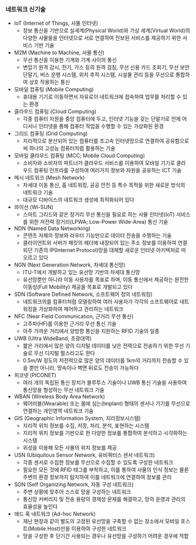 ### 네트워크 신기술
- IoT (Internet of Things, 사물 인터넷)
  - 정보 통신을 기반으로 실세계(Physical World)와 가상 세계(Virtual World)의 다양한 사물들을 인터넷으로 서로 연결하여 진보된 서비스를 제공하기 위한 서비스 기반 기술
- M2M (Machine to Machine, 사물 통신)
  - 무선 통신을 이용한 기계와 기계 사이의 통신
  - 변압기 원격 감시, 전기, 가스 등의 원격 검침, 무선 신용 카드 조회기, 무선 보안 단말기, 버스 운행 시스템, 위치 추적 시스템, 시설물 관리 등을 무선으로 통합하여 상호 작용하는 통신
- 모바일 컴퓨팅 (Mobile Computing)
  - 휴대용 기기로 이동하면서 자유로이 네트워크에 접속하여 업무를 처리할 수 있는 환경
- 클라우드 컴퓨팅 (Cloud Computing)
  - 각종 컴퓨터 자원을 중앙 컴퓨터에 두고, 인터넷 기능을 갖는 단말기로 언제 어디서나 인터넷을 통해 컴퓨터 작업을 수행할 수 있는 가상화된 환경
- 그리드 컴퓨팅 (Grid Computing)
  - 지리적으로 분산되어 있는 컴퓨터를 초고속 인터넷망으로 연결하여 공유함으로써 하나의 고성능 컴퓨터처럼 활용하는 기술
- 모바일 클라우드 컴퓨팅 (MCC; Mobile Cloud Computing)
  - 소비자와 소비자의 파트너가 클라우드 서비스를 이용하여 모바일 기기로 클라우드 컴퓨팅 인프라를 구성하여 여러가지 정보와 자원을 공유하는 ICT 기술
- 메시 네트워크 (Mesh Network)
  - 차세대 이동 통신, 홈 네트워킹, 공공 안전 등 특수 목적을 위한 새로운 방식의 네트워크 기술
  - 대규모 디바이스의 네트워크 생성에 최적화되어 있다
- 와이선 (Wi-SUN)
  - 스마트 그리드와 같은 장거리 무선 통신을 필요로 하는 사물 인터넷(IoT) 서비스를 위한 저전력 장거리(LPWA; Low-Power Wide-Area) 통신 기술
- NDN (Named Data Networking)
  - 콘텐츠 자체의 정보와 라우터 기능만으로 데이터 전송을 수행하는 기술
  - 클라이언트와 서버가 패킷의 헤더에 내장되어 있는 주소 정보를 이용하여 연결되던 기존의 IP(Internet Protocol)망을 대체할 새로운 인터넷 아키텍처로 떠오르고 있다
- NGN (Next Generation Network, 차세대 통신망)
  - ITU-T에서 개발하고 있는 유선망 기반의 차세대 통신망
  - 유선망뿐만 아니라 이동 사용자를 목표로 하며, 이동 통신에서 제공하는 완전한 이동성(Full Mobility) 제공을 목표로 개발되고 있다
- SDN (Software Defined Network, 소프트웨어 정의 네트워킹)
  - 네트워크의를 컴퓨터처럼 모델링하여 여러 사용자가 각각의 소프트웨어로 네트워킹을 가상화하여 제어하고 관리하는 네트워크
- NFC (Near Field Communication, 근거리 무선 통신)
  - 고주파(HF)를 이용한 근거리 무선 통신 기술
  - 아주 가까운 거리에서 양방향 통신을 지원하는 RFID 기술의 일종
- UWB (Ultra WideBand, 초광대역)
  - 짧은 거리에서 많은 양의 디지털 데이터를 낮은 전력으로 전송하기 위한 무선 기술로 무선 디지털 펄스라고도 한다
  - 0.5m/W 정도의 저전력으로 많은 양의 데이터를 1km의 거리까지 전송할 수 있을 뿐만 아니라, 땅속이나 벽면 뒤로도 전송이 가능하다
- 피코넷 (PICONET)
  - 여러 개의 독립된 통신 장치가 블루투스 기술이나 UWB 통신 기술을 사용하여 통신망을 형성하는 무선 네트워크 기술
- WBAN (Wireless Body Area Network)
  - 웨어러블(Wearable) 또는 몸에 심는(Implant) 형태의 센서나 기기를 무선으로 연결하는 개인영역 네트워크 기술
- GIS (Geographic Information System, 지리정보시스템)
  - 지리적 위치 정보를 수집, 저장, 처리, 분석, 표현하는 시스템
  - 지리적 위치 정보를 기반으로 한 다양한 정보를 통합하여 분석하고 시각화하는 시스템
  - 위성을 이용해 모든 사물의 위치 정보를 제공
- USN (Ubiquitous Sensor Network, 유비쿼터스 센서 네트워크)
  - 각종 센서로 수집한 정보를 무선으로 수집할 수 있도록 구성한 네트워크
  - 필요한 모든 것에 RFID 태그를 부착하고, 이를 통하여 사물의 인식 정보는 물론 주변의 환경 정보까지 탐지하여 이를 네트워크에 연결하여 정보를 관리
- SON (Self Organizing Network, 자동 구성 네트워크)
  - 주변 상황에 맞추어 스스로 망을 구성하는 네트워크
  - 통신망 커버리지 및 전송 용량의 경제성 문제를 해결하고, 망의 운영과 관리의 효율성을 높인다
- 애드 혹 네트워크 (Ad-hoc Network)
  - 재난 현장과 같이 별도의 고정된 유선망을 구축할 수 없는 장소에서 모바일 호스트(Mobile Host)만을 이용하여 구성한 네트워크
  - 망을 구성한 후 단기간 사용되는 경우나 유선망을 구성하기 어려운 경우에 적합